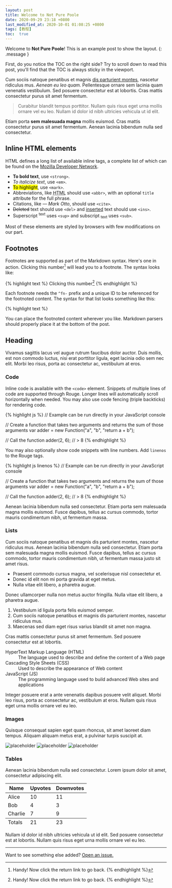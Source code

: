 ```yaml
---
layout: post
title: Welcome to Not Pure Poole
date: 2020-09-29 23:18 +0800
last_modified_at: 2020-10-01 01:08:25 +0800
tags: [教程]
toc:  true
---
```

Welcome to **Not Pure Poole**! This is an example post to show the layout.
{: .message }

First, do you notice the TOC on the right side? Try to scroll down to read this post, you'll find that the TOC is always sticky in the viewport.

Cum sociis natoque penatibus et magnis <a href="#">dis parturient montes</a>, nascetur ridiculus mus. *Aenean eu leo quam.* Pellentesque ornare sem lacinia quam venenatis vestibulum. Sed posuere consectetur est at lobortis. Cras mattis consectetur purus sit amet fermentum.

> Curabitur blandit tempus porttitor. Nullam quis risus eget urna mollis ornare vel eu leo. Nullam id dolor id nibh ultricies vehicula ut id elit.

Etiam porta **sem malesuada magna** mollis euismod. Cras mattis consectetur purus sit amet fermentum. Aenean lacinia bibendum nulla sed consectetur.

## Inline HTML elements

HTML defines a long list of available inline tags, a complete list of which can be found on the [Mozilla Developer Network](https://developer.mozilla.org/en-US/docs/Web/HTML/Element).

- **To bold text**, use `<strong>`.
- *To italicize text*, use `<em>`.
- <mark>To highlight</mark>, use `<mark>`.
- Abbreviations, like <abbr title="HyperText Markup Langage">HTML</abbr> should use `<abbr>`, with an optional `title` attribute for the full phrase.
- Citations, like <cite>&mdash; Mark Otto</cite>, should use `<cite>`.
- <del>Deleted</del> text should use `<del>` and <ins>inserted</ins> text should use `<ins>`.
- Superscript <sup>text</sup> uses `<sup>` and subscript <sub>text</sub> uses `<sub>`.

Most of these elements are styled by browsers with few modifications on our part.

## Footnotes

Footnotes are supported as part of the Markdown syntax. Here's one in action. Clicking this number[^fn-sample_footnote] will lead you to a footnote. The syntax looks like:

{% highlight text %}
Clicking this number[^fn-sample_footnote]
{% endhighlight %}

Each footnote needs the `^fn-` prefix and a unique ID to be referenced for the footnoted content. The syntax for that list looks something like this:

{% highlight text %}
[^fn-sample_footnote]: Handy! Now click the return link to go back.
{% endhighlight %}

You can place the footnoted content wherever you like. Markdown parsers should properly place it at the bottom of the post.

## Heading

Vivamus sagittis lacus vel augue rutrum faucibus dolor auctor. Duis mollis, est non commodo luctus, nisi erat porttitor ligula, eget lacinia odio sem nec elit. Morbi leo risus, porta ac consectetur ac, vestibulum at eros.

### Code

Inline code is available with the `<code>` element. Snippets of multiple lines of code are supported through Rouge. Longer lines will automatically scroll horizontally when needed. You may also use code fencing (triple backticks) for rendering code.

{% highlight js %}
// Example can be run directly in your JavaScript console

// Create a function that takes two arguments and returns the sum of those arguments
var adder = new Function("a", "b", "return a + b");

// Call the function
adder(2, 6);
// > 8
{% endhighlight %}

You may also optionally show code snippets with line numbers. Add `linenos` to the Rouge tags.

{% highlight js linenos %}
// Example can be run directly in your JavaScript console

// Create a function that takes two arguments and returns the sum of those arguments
var adder = new Function("a", "b", "return a + b");

// Call the function
adder(2, 6);
// > 8
{% endhighlight %}

Aenean lacinia bibendum nulla sed consectetur. Etiam porta sem malesuada magna mollis euismod. Fusce dapibus, tellus ac cursus commodo, tortor mauris condimentum nibh, ut fermentum massa.

### Lists

Cum sociis natoque penatibus et magnis dis parturient montes, nascetur ridiculus mus. Aenean lacinia bibendum nulla sed consectetur. Etiam porta sem malesuada magna mollis euismod. Fusce dapibus, tellus ac cursus commodo, tortor mauris condimentum nibh, ut fermentum massa justo sit amet risus.

- Praesent commodo cursus magna, vel scelerisque nisl consectetur et.
- Donec id elit non mi porta gravida at eget metus.
- Nulla vitae elit libero, a pharetra augue.

Donec ullamcorper nulla non metus auctor fringilla. Nulla vitae elit libero, a pharetra augue.

1. Vestibulum id ligula porta felis euismod semper.
2. Cum sociis natoque penatibus et magnis dis parturient montes, nascetur ridiculus mus.
3. Maecenas sed diam eget risus varius blandit sit amet non magna.

Cras mattis consectetur purus sit amet fermentum. Sed posuere consectetur est at lobortis.

<dl>
  <dt>HyperText Markup Language (HTML)</dt>
  <dd>The language used to describe and define the content of a Web page</dd>

  <dt>Cascading Style Sheets (CSS)</dt>
  <dd>Used to describe the appearance of Web content</dd>

  <dt>JavaScript (JS)</dt>
  <dd>The programming language used to build advanced Web sites and applications</dd>
</dl>

Integer posuere erat a ante venenatis dapibus posuere velit aliquet. Morbi leo risus, porta ac consectetur ac, vestibulum at eros. Nullam quis risus eget urna mollis ornare vel eu leo.

### Images

Quisque consequat sapien eget quam rhoncus, sit amet laoreet diam tempus. Aliquam aliquam metus erat, a pulvinar turpis suscipit at.

![placeholder](http://placehold.it/800x400 "Large example image")
![placeholder](http://placehold.it/400x200 "Medium example image")
![placeholder](http://placehold.it/200x200 "Small example image")

### Tables

Aenean lacinia bibendum nulla sed consectetur. Lorem ipsum dolor sit amet, consectetur adipiscing elit.

<table>
  <thead>
    <tr>
      <th>Name</th>
      <th>Upvotes</th>
      <th>Downvotes</th>
    </tr>
  </thead>
  <tfoot>
    <tr>
      <td>Totals</td>
      <td>21</td>
      <td>23</td>
    </tr>
  </tfoot>
  <tbody>
    <tr>
      <td>Alice</td>
      <td>10</td>
      <td>11</td>
    </tr>
    <tr>
      <td>Bob</td>
      <td>4</td>
      <td>3</td>
    </tr>
    <tr>
      <td>Charlie</td>
      <td>7</td>
      <td>9</td>
    </tr>
  </tbody>
</table>

Nullam id dolor id nibh ultricies vehicula ut id elit. Sed posuere consectetur est at lobortis. Nullam quis risus eget urna mollis ornare vel eu leo.

-----

Want to see something else added? <a href="https://github.com/vszhub/not-pure-poole/issues/new">Open an issue.</a>

[^fn-sample_footnote]: Handy! Now click the return link to go back.
